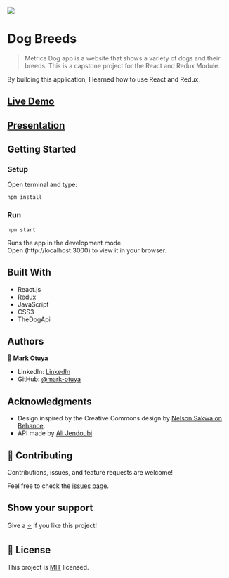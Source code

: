 ![](https://img.shields.io/badge/Microverse-blueviolet)

# Dog Breeds

>Metrics Dog app is a website that shows a variety of dogs and their breeds. This is a capstone project for the React and Redux Module.

By building this application, I learned how to use React and Redux.

## [Live Demo]([https://markotuya0.github.io/metrics-web-app/](https://dogbreeds-app.netlify.app/))

## [Presentation](https://www.loom.com/share/5ecc1478e97c4a5d9987c0fc680e5dba)

## Getting Started

### Setup
Open terminal and type:

`npm install`

### Run
`npm start`

Runs the app in the development mode.\
Open (http://localhost:3000) to view it in your browser.

## Built With

- React.js
- Redux
- JavaScript
- CSS3
- TheDogApi

## Authors

👤 **Mark Otuya**

- LinkedIn: [LinkedIn](https://linkedin.com/in/markotuya0)
- GitHub: [@mark-otuya](https://github.com/markotuya0)

## Acknowledgments
- Design inspired by the Creative Commons design by [Nelson Sakwa on Behance](https://www.behance.net/gallery/31579789/Ballhead-App-(Free-PSDs)).
- API made by [Ali Jendoubi](https://github.com/ichala).

## 🤝 Contributing

Contributions, issues, and feature requests are welcome!

Feel free to check the [issues page](https://github.com/markotuya0/metrics-web-app/issues).

## Show your support

Give a [⭐️](https://github.com/markotuya0/metrics-web-app/) if you like this project!

## 📝 License

This project is [MIT](LICENSE) licensed.
